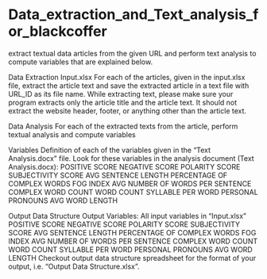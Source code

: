 # Data_extraction_and_Text_analysis_for_blackcoffer

extract textual data articles from the given URL and perform text analysis to compute variables that are explained below.

Data Extraction Input.xlsx For each of the articles, given in the input.xlsx file, extract the article text and save the extracted article in a text file with URL_ID as its file name. While extracting text, please make sure your program extracts only the article title and the article text. It should not extract the website header, footer, or anything other than the article text.

Data Analysis For each of the extracted texts from the article, perform textual analysis and compute variables

Variables Definition of each of the variables given in the “Text Analysis.docx” file. Look for these variables in the analysis document (Text Analysis.docx): POSITIVE SCORE NEGATIVE SCORE POLARITY SCORE SUBJECTIVITY SCORE AVG SENTENCE LENGTH PERCENTAGE OF COMPLEX WORDS FOG INDEX AVG NUMBER OF WORDS PER SENTENCE COMPLEX WORD COUNT WORD COUNT SYLLABLE PER WORD PERSONAL PRONOUNS AVG WORD LENGTH

Output Data Structure Output Variables: All input variables in “Input.xlsx” POSITIVE SCORE NEGATIVE SCORE POLARITY SCORE SUBJECTIVITY SCORE AVG SENTENCE LENGTH PERCENTAGE OF COMPLEX WORDS FOG INDEX AVG NUMBER OF WORDS PER SENTENCE COMPLEX WORD COUNT WORD COUNT SYLLABLE PER WORD PERSONAL PRONOUNS AVG WORD LENGTH Checkout output data structure spreadsheet for the format of your output, i.e. “Output Data Structure.xlsx”.
